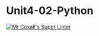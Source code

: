 # Unit4-02-Python
[![Mr Coxall's Super Linter](https://github.com/ICS3U-C-Programming-AlexKapajika/Unit4-02-Python/workflows/Mr%20Coxall's%20Super%20Linter/badge.svg)](https://github.com/ICS3U-C-Programming-AlexKapajika/Unit4-02-Python/actions/)
